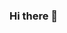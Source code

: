 ### Hi there 👋

<!--
**yash1805125/yash1805125** 

I'm starting to learn how Github works, and how to get things done in "Github"😊😊.
